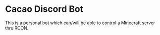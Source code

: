 # Cacao Discord Bot

This is a personal bot which can/will be able to control a Minecraft server thru RCON. 